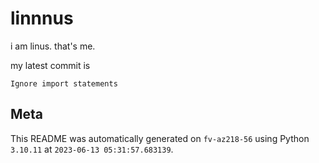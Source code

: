 # linnnus

i am linus. that's me.

my latest commit is

```
Ignore import statements
```

## Meta

This README was automatically generated on `fv-az218-56` using Python
`3.10.11` at `2023-06-13 05:31:57.683139`.
